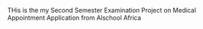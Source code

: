 THis is the my Second Semester Examination Project on Medical Appointment Application from Alschool Africa
